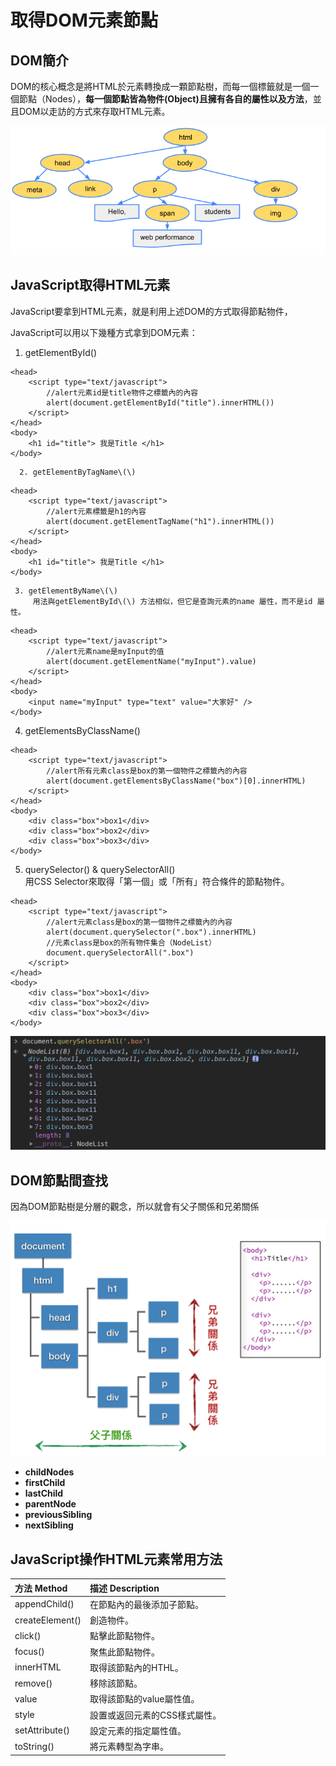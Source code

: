 # 取得DOM元素節點

## DOM簡介

DOM的核心概念是將HTML於元素轉換成一顆節點樹，而每一個標籤就是一個一個節點（Nodes），**每一個節點皆為物件\(Object\)且擁有各自的屬性以及方法**，並且DOM以走訪的方式來存取HTML元素。

![DOM&#x7BC0;&#x9EDE;&#x6A39;](../.gitbook/assets/image%20%287%29.png)

## JavaScript取得HTML元素

JavaScript要拿到HTML元素，就是利用上述DOM的方式取得節點物件，

JavaScript可以用以下幾種方式拿到DOM元素：

1. getElementById\(\)

```markup
<head>
    <script type="text/javascript">
        //alert元素id是title物件之標籤內的內容
        alert(document.getElementById("title").innerHTML())
    </script>
</head>
<body>
    <h1 id="title"> 我是Title </h1>
</body>
```

      2. getElementByTagName\(\)

```markup
<head>
    <script type="text/javascript">
        //alert元素標籤是h1的內容
        alert(document.getElementTagName("h1").innerHTML())
    </script>
</head>
<body>
    <h1 id="title"> 我是Title </h1>
</body>
```

     3. getElementByName\(\)  
         用法與getElementById\(\) 方法相似，但它是查詢元素的name 屬性，而不是id 屬性。

```markup
<head>
    <script type="text/javascript">
        //alert元素name是myInput的值
        alert(document.getElementName("myInput").value)
    </script>
</head>
<body>
    <input name="myInput" type="text" value="大家好" />
</body>
```

 4. getElementsByClassName\(\)

```markup
<head>
    <script type="text/javascript">
        //alert所有元素class是box的第一個物件之標籤內的內容
        alert(document.getElementsByClassName("box")[0].innerHTML)
    </script>
</head>
<body>
    <div class="box">box1</div>
    <div class="box">box2</div>
    <div class="box">box3</div>
</body>
```

 5. querySelector\(\) & querySelectorAll\(\)  
      用CSS Selector來取得「第一個」或「所有」符合條件的節點物件。

```markup
<head>
    <script type="text/javascript">
        //alert元素class是box的第一個物件之標籤內的內容
        alert(document.querySelector(".box").innerHTML)
        //元素class是box的所有物件集合（NodeList）
        document.querySelectorAll(".box")
    </script>
</head>
<body>
    <div class="box">box1</div>
    <div class="box">box2</div>
    <div class="box">box3</div>
</body>
```

![querySelectorAll\(\)&#x7D50;&#x679C;&#x793A;&#x7BC4;](../.gitbook/assets/image%20%283%29.png)

## DOM節點間查找

因為DOM節點樹是分層的觀念，所以就會有父子關係和兄弟關係

![](../.gitbook/assets/image.png)

* **childNodes**
* **firstChild**
* **lastChild**
* **parentNode**
* **previousSibling**
* **nextSibling**

## JavaScript操作HTML元素常用方法

| 方法 Method | 描述 Description |
| :--- | :--- |
| appendChild\(\) | 在節點內的最後添加子節點。 |
| createElement\(\) | 創造物件。 |
| click\(\) | 點擊此節點物件。 |
| focus\(\) | 聚焦此節點物件。 |
| innerHTML | 取得該節點內的HTHL。 |
| remove\(\) | 移除該節點。 |
| value | 取得該節點的value屬性值。 |
| style | 設置或返回元素的CSS樣式屬性。 |
| setAttribute\(\) | 設定元素的指定屬性值。 |
| toString\(\) | 將元素轉型為字串。 |



